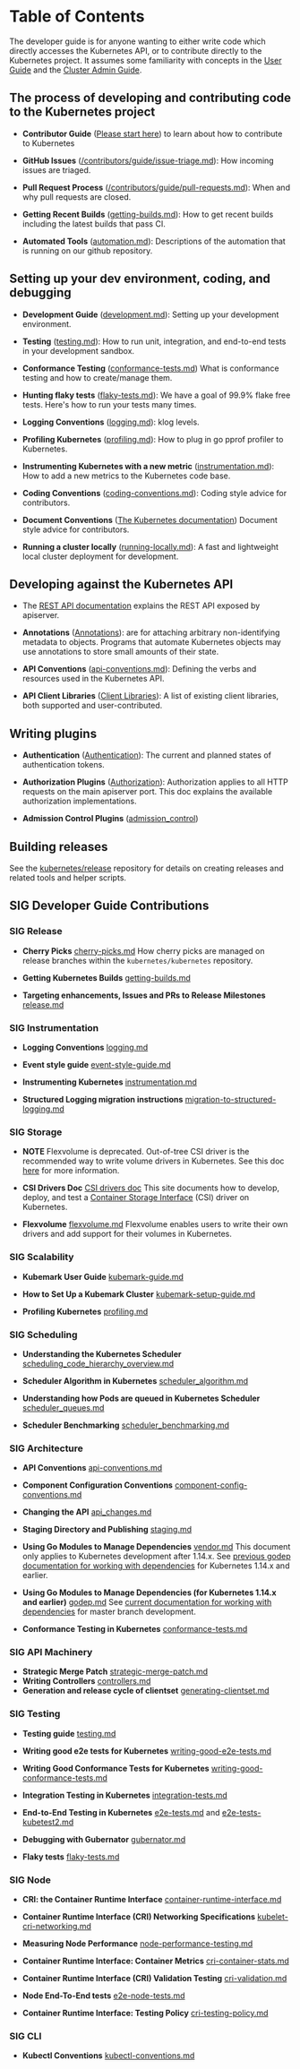 # Table of Contents

The developer guide is for anyone wanting to either write code which directly accesses the
Kubernetes API, or to contribute directly to the Kubernetes project.
It assumes some familiarity with concepts in the [User Guide](http://kubernetes.io/docs/user-guide/) and the [Cluster Admin
Guide](http://kubernetes.io/docs/admin/).


## The process of developing and contributing code to the Kubernetes project

* **Contributor Guide**
  ([Please start here](/contributors/guide/README.md)) to learn about how to contribute to Kubernetes

* **GitHub Issues** ([/contributors/guide/issue-triage.md](/contributors/guide/issue-triage.md)): How incoming issues are triaged.

* **Pull Request Process** ([/contributors/guide/pull-requests.md](/contributors/guide/pull-requests.md)): When and why pull requests are closed.

* **Getting Recent Builds** ([getting-builds.md](sig-release/getting-builds.md)): How to get recent builds including the latest builds that pass CI.

* **Automated Tools** ([automation.md](automation.md)): Descriptions of the automation that is running on our github repository.


## Setting up your dev environment, coding, and debugging

* **Development Guide** ([development.md](development.md)): Setting up your development environment.

* **Testing** ([testing.md](sig-testing/testing.md)): How to run unit, integration, and end-to-end tests in your development sandbox.

* **Conformance Testing** ([conformance-tests.md](sig-architecture/conformance-tests.md))
  What is conformance testing and how to create/manage them.

* **Hunting flaky tests** ([flaky-tests.md](sig-testing/flaky-tests.md)): We have a goal of 99.9% flake free tests.
  Here's how to run your tests many times.

* **Logging Conventions** ([logging.md](sig-instrumentation/logging.md)): klog levels.

* **Profiling Kubernetes** ([profiling.md](sig-scalability/profiling.md)): How to plug in go pprof profiler to Kubernetes.

* **Instrumenting Kubernetes with a new metric**
  ([instrumentation.md](sig-instrumentation/instrumentation.md)): How to add a new metrics to the
  Kubernetes code base.

* **Coding Conventions** ([coding-conventions.md](../guide/coding-conventions.md)):
  Coding style advice for contributors.

* **Document Conventions** ([The Kubernetes documentation](https://github.com/kubernetes/website))
  Document style advice for contributors.

* **Running a cluster locally** ([running-locally.md](running-locally.md)):
  A fast and lightweight local cluster deployment for development.

## Developing against the Kubernetes API

* The [REST API documentation](http://kubernetes.io/docs/reference/) explains the REST
  API exposed by apiserver.

* **Annotations** ([Annotations](https://kubernetes.io/docs/concepts/overview/working-with-objects/annotations/)): are for attaching arbitrary non-identifying metadata to objects.
  Programs that automate Kubernetes objects may use annotations to store small amounts of their state.

* **API Conventions** ([api-conventions.md](sig-architecture/api-conventions.md)):
  Defining the verbs and resources used in the Kubernetes API.

* **API Client Libraries** ([Client Libraries](https://kubernetes.io/docs/reference/using-api/client-libraries/)):
  A list of existing client libraries, both supported and user-contributed.


## Writing plugins

* **Authentication** ([Authentication](http://kubernetes.io/docs/admin/authentication/)):
  The current and planned states of authentication tokens.

* **Authorization Plugins** ([Authorization](http://kubernetes.io/docs/admin/authorization/)):
  Authorization applies to all HTTP requests on the main apiserver port.
  This doc explains the available authorization implementations.

* **Admission Control Plugins** ([admission_control](/contributors/design-proposals/api-machinery/admission_control.md))


## Building releases

See the [kubernetes/release](https://github.com/kubernetes/release) repository for details on creating releases and related tools and helper scripts.

## SIG Developer Guide Contributions

### SIG Release
* **Cherry Picks** [cherry-picks.md](sig-release/cherry-picks.md)
  How cherry picks are managed on release branches within the `kubernetes/kubernetes` repository.

* **Getting Kubernetes Builds** [getting-builds.md](sig-release/getting-builds.md)
  
* **Targeting enhancements, Issues and PRs to Release Milestones** [release.md](sig-release/release.md)

### SIG Instrumentation
* **Logging Conventions** [logging.md](sig-instrumentation/logging.md)

* **Event style guide** [event-style-guide.md](sig-instrumentation/event-style-guide.md)

* **Instrumenting Kubernetes** [instrumentation.md](sig-instrumentation/instrumentation.md)

* **Structured Logging migration instructions** [migration-to-structured-logging.md](sig-instrumentation/migration-to-structured-logging.md)

### SIG Storage
* **NOTE** Flexvolume is deprecated. Out-of-tree CSI driver is the recommended way to write volume drivers in Kubernetes. See this doc [here]( https://github.com/kubernetes/community/blob/master/sig-storage/volume-plugin-faq.md) for more information.

* **CSI Drivers Doc** [CSI drivers doc](https://kubernetes-csi.github.io/docs/)
  This site documents how to develop, deploy, and test a [Container Storage Interface](https://github.com/container-storage-interface/spec/blob/master/spec.md) (CSI) driver on Kubernetes.

* **Flexvolume** [flexvolume.md](sig-storage/flexvolume.md)
  Flexvolume enables users to write their own drivers and add support for their volumes in Kubernetes.

### SIG Scalability
* **Kubemark User Guide** [kubemark-guide.md](sig-scalability/kubemark-guide.md)

* **How to Set Up a Kubemark Cluster** [kubemark-setup-guide.md](sig-scalability/kubemark-setup-guide.md)

* **Profiling Kubernetes** [profiling.md](sig-scalability/profiling.md)

### SIG Scheduling

* **Understanding the Kubernetes Scheduler** [scheduling_code_hierarchy_overview.md](sig-scheduling/scheduling_code_hierarchy_overview.md)

* **Scheduler Algorithm in Kubernetes** [scheduler_algorithm.md](sig-scheduling/scheduler_algorithm.md)

* **Understanding how Pods are queued in Kubernetes Scheduler** [scheduler_queues.md](sig-scheduling/scheduler_queues.md)

* **Scheduler Benchmarking** [scheduler_benchmarking.md](sig-scheduling/scheduler_benchmarking.md)

### SIG Architecture

* **API Conventions** [api-conventions.md](sig-architecture/api-conventions.md)

* **Component Configuration Conventions** [component-config-conventions.md](sig-architecture/component-config-conventions.md)

* **Changing the API** [api_changes.md](sig-architecture/api_changes.md)

* **Staging Directory and Publishing** [staging.md](sig-architecture/staging.md)

* **Using Go Modules to Manage Dependencies** [vendor.md](sig-architecture/vendor.md)
  This document only applies to Kubernetes development after 1.14.x. See [previous godep documentation for working with dependencies](sig-architecture/godep.md) for Kubernetes 1.14.x and earlier.

* **Using Go Modules to Manage Dependencies (for Kubernetes 1.14.x and earlier)** [godep.md](sig-architecture/godep.md)
  See [current documentation for working with dependencies](sig-architecture/vendor.md) for master branch development.

* **Conformance Testing in Kubernetes** [conformance-tests.md](sig-architecture/conformance-tests.md)

### SIG API Machinery
* **Strategic Merge Patch** [strategic-merge-patch.md](sig-api-machinery/strategic-merge-patch.md)
* **Writing Controllers** [controllers.md](sig-api-machinery/controllers.md)
* **Generation and release cycle of clientset** [generating-clientset.md](sig-api-machinery/generating-clientset.md)

### SIG Testing
* **Testing guide** [testing.md](sig-testing/testing.md)

* **Writing good e2e tests for Kubernetes** [writing-good-e2e-tests.md](sig-testing/writing-good-e2e-tests.md)

* **Writing Good Conformance Tests for Kubernetes** [writing-good-conformance-tests.md](sig-testing/writing-good-conformance-tests.md)

* **Integration Testing in Kubernetes** [integration-tests.md](sig-testing/integration-tests.md)

* **End-to-End Testing in Kubernetes** [e2e-tests.md](sig-testing/e2e-tests.md) and [e2e-tests-kubetest2.md](sig-testing/e2e-tests-kubetest2.md) 

* **Debugging with Gubernator** [gubernator.md](sig-testing/gubernator.md)

* **Flaky tests** [flaky-tests.md](sig-testing/flaky-tests.md)

### SIG Node

* **CRI: the Container Runtime Interface** [container-runtime-interface.md](sig-node/container-runtime-interface.md)

* **Container Runtime Interface (CRI) Networking Specifications** [kubelet-cri-networking.md](sig-node/kubelet-cri-networking.md)

* **Measuring Node Performance** [node-performance-testing.md](sig-node/node-performance-testing.md)

* **Container Runtime Interface: Container Metrics** [cri-container-stats.md](sig-node/cri-container-stats.md)

* **Container Runtime Interface (CRI) Validation Testing** [cri-validation.md](sig-node/cri-validation.md)

* **Node End-To-End tests** [e2e-node-tests.md](sig-node/e2e-node-tests.md)

* **Container Runtime Interface: Testing Policy** [cri-testing-policy.md](sig-node/cri-testing-policy.md)

### SIG CLI
* **Kubectl Conventions** [kubectl-conventions.md](sig-cli/kubectl-conventions.md)
